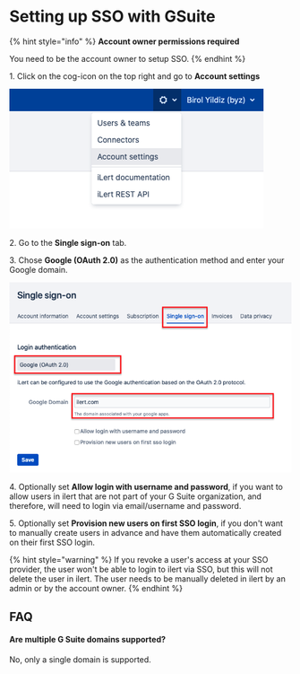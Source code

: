 # Setting up SSO with GSuite

{% hint style="info" %}
**Account owner permissions required**

You need to be the account owner to setup SSO.
{% endhint %}

1\. Click on the cog-icon on the top right and go to **Account settings**

![](<../../.gitbook/assets/image (140).png>)

2\. Go to the **Single sign-on** tab.

3\. Chose **Google (OAuth 2.0)** as the authentication method and enter your Google domain.

![](<../../.gitbook/assets/Screenshot 2020-08-25 at 15.40.07.png>)

4\. Optionally set **Allow login with username and password**, if you want to allow users in ilert that are not part of your G Suite organization, and therefore, will need to login via email/username and password.

5\. Optionally set **Provision new users on first SSO login**, if you don't want to manually create users in advance and have them automatically created on their first SSO login.

{% hint style="warning" %}
If you revoke a user's access at your SSO provider, the user won't be able to login to ilert via SSO, but this will not delete the user in ilert. The user needs to be manually deleted in ilert by an admin or by the account owner.
{% endhint %}

## FAQ

#### Are multiple G Suite domains supported?

No, only a single domain is supported.
